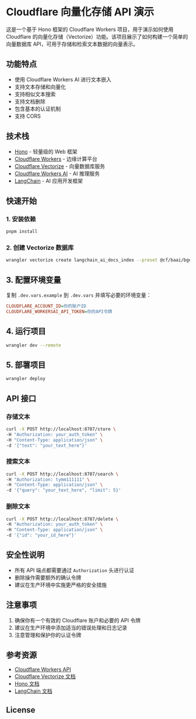 # Cloudflare 向量化存储 API 演示

这是一个基于 Hono 框架的 Cloudflare Workers 项目，用于演示如何使用 Cloudflare 的向量化存储（Vectorize）功能。该项目展示了如何构建一个简单的向量数据库 API，可用于存储和检索文本数据的向量表示。

## 功能特点

- 使用 Cloudflare Workers AI 进行文本嵌入
- 支持文本存储和向量化
- 支持相似文本搜索
- 支持文档删除
- 包含基本的认证机制
- 支持 CORS

## 技术栈

- [Hono](https://hono.dev/) - 轻量级的 Web 框架
- [Cloudflare Workers](https://workers.cloudflare.com/) - 边缘计算平台
- [Cloudflare Vectorize](https://developers.cloudflare.com/vectorize/) - 向量数据库服务
- [Cloudflare Workers AI](https://developers.cloudflare.com/workers-ai/) - AI 推理服务
- [LangChain](https://js.langchain.com/) - AI 应用开发框架

## 快速开始

### 1. 安装依赖 

```bash
pnpm install
```


### 2. 创建 Vectorize 数据库

```bash
wrangler vectorize create langchain_ai_docs_index --preset @cf/baai/bge-base-en-v1.5
```

## 3. 配置环境变量

复制 `.dev.vars.example` 到 `.dev.vars` 并填写必要的环境变量：

```ini
CLOUDFLARE_ACCOUNT_ID=你的账户ID
CLOUDFLARE_WORKERSAI_API_TOKEN=你的API令牌
```

## 4. 运行项目

```bash
wrangler dev --remote
```

## 5. 部署项目

```bash
wrangler deploy
```
## API 接口

### 存储文本

```bash
curl -X POST http://localhost:8787/store \
-H "Authorization: your_auth_token" \
-H "Content-Type: application/json" \
-d '{"text": "your_text_here"}'
```

### 搜索文本

```bash
curl -X POST http://localhost:8787/search \
-H "Authorization: tymm111111" \
-H "Content-Type: application/json" \
-d '{"query": "your_text_here", "limit": 5}'
```

### 删除文本

```bash
curl -X POST http://localhost:8787/delete \
-H "Authorization: your_auth_token" \
-H "Content-Type: application/json" \
-d '{"id": "your_id_here"}'
```


## 安全性说明

- 所有 API 端点都需要通过 `Authorization` 头进行认证
- 删除操作需要额外的确认令牌
- 建议在生产环境中实施更严格的安全措施

## 注意事项

1. 确保你有一个有效的 Cloudflare 账户和必要的 API 令牌
2. 建议在生产环境中添加适当的错误处理和日志记录
3. 注意管理和保护你的认证令牌

## 参考资源

- [Cloudflare Workers API](https://developers.cloudflare.com/workers-ai/get-started/rest-api/)
- [Cloudflare Vectorize 文档](https://developers.cloudflare.com/vectorize/)
- [Hono 文档](https://hono.dev/)
- [LangChain 文档](https://js.langchain.com/)

## License


